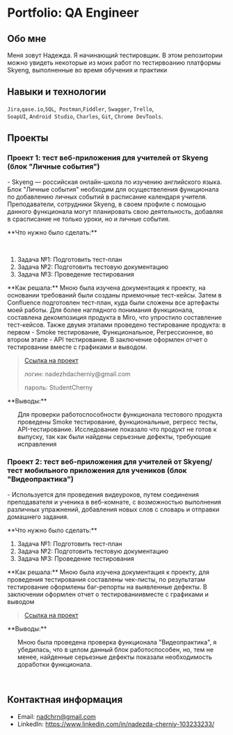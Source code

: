 # Portfolio: QA Engineer
## __**Обо мне**__
Меня зовут Надежда. Я начинающий тестировщик. В этом репозитории можно увидеть некоторые из моих работ по тестирвоанию платформы Skyeng, выполненные во время обучения и практики

## Навыки и технологии
``Jira``,``qase.io``,``SQL``,`` Postman``,``Fiddler``, ``Swagger``, ``Trello``, <br>
``SoapUI``, ``Android Studio``, ``Charles``, ``Git``, ``Chrome DevTools``.

## Проекты

### <p> Проект 1: тест веб-приложения для учителей от Skyeng (блок "Личные события")</p>
<p> - Skyeng — российская онлайн-школа по изучению английского языка. Блок "Личные события" необходим для осуществеления функционала по добавлению личных событий в расписание календаря учителя. Преподаватели, сотрудники Skyeng, в своем профиле с помощью данного функционала могут планировать свою деятельность, добавляя в срасписание не только уроки, но и личные события.</p>
<p>**Что нужно было сделать:**<p><br>
<ol>
  <li>Задача №1: Подготовить тест-план</li>
  <li>Задача №2: Подготовить тестовую документацию</li>
  <li>Задача №3: Проведение тестирования</li>
</ol>

<p>**Как решала:** Мною была изучена документация к проекту, на основании требований были созданы приемочные тест-кейсы. Затем в Confluence  подготовлен тест-план, куда были сложены все артефакты моей работы. Для более наглядного понимания функционала, составлена декомпозиция продукта в Miro, что упростило составление тест-кейсов. Также двумя этапами проведено тестирование продукта: в первом -  Smoke тестирование, Функциональное, Регрессионное, во втором этапе - API тестирование. В заключение оформлен отчет о тестировании вместе с графиками и выводом.<p>

> [Ссылка на проект](https://nadezhdatestqa.atlassian.net/l/cp/Urc2SXVV)  
> <p> логин: nadezhdacherniy@gmail.com </p>
> <p> пароль: StudentCherny </p>
 
 <p>**Выводы:**<p>
<ol>
 Для проверки работоспособности функционала тестового продукта проведены Smoke тестирование, функциональные, регресс тесты, API-тестирование. Исследование показало что продукт не готов к выпуску, так как были найдены серьезные дефекты, требующие исправления</li>
</ol>

### <p> Проект 2: тест веб-приложения для учителей от Skyeng/тест мобильного приложения для учеников (блок "Видеопрактика")</p>
<p> - Используется для проведения видеуроков, путем соединения преподавателя и ученика в веб-комнате, с возможностью выполнения различных упражнений, добавления новых слов с словарь и отправки домашнего задания.</p>
<p>**Что нужно было сделать:**<p>
<ol>
  <li>Задача №1: Подготовить тест-план</li>
  <li>Задача №2: Подготовить тестовую документацию</li>
  <li>Задача №3: Проведение тестирования</li>
</ol>

<p>**Как решала:** Мною была изучена документация к проекту, для проведения тестирования составлены чек-листы, по результатам тестирование оформлены баг-репорты на выявленные дефекты. В заключении оформлен отчет о тестированиивместе с графиками и выводом<p>

> [Ссылка на проект](https://www.notion.so/0c9567eb85a14317abfaee4dc6094fc6?pvs=4)  

 
 <p>**Выводы:**<p>
<ol>
 Мною была проведена проверка функционала "Видеопрактика", я убедилась, что в целом данный блок работоспособен, но, тем не менее, найденные серьезные дефекты показали необходимость доработки функционала.</li>
</ol>

<br> 



## Контактная информация
- Email: nadchrn@gmail.com
- LinkedIn: https://www.linkedin.com/in/nadezda-cherniy-103233233/
